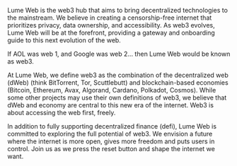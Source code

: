 Lume Web is the web3 hub that aims to bring decentralized technologies to the mainstream. We believe in creating a censorship-free internet that prioritizes privacy, data ownership, and accessibility. As web3 evolves, Lume Web will be at the forefront, providing a gateway and onboarding guide to this next evolution of the web.

If AOL was web 1, and Google was web 2... then Lume Web would be known as web3.

At Lume Web, we define web3 as the combination of the decentralized web (dWeb) (think BitTorrent, Tor, Scuttlebutt) and blockchain-based economies (Bitcoin, Ethereum, Avax, Algorand, Cardano, Polkadot, Cosmos). While some other projects may use their own definitions of web3, we believe that dWeb and economy are central to this new era of the internet. Web3 is about accessing the web first, freely.

In addition to fully supporting decentralized finance (defi), Lume Web is committed to exploring the full potential of web3. We envision a future where the internet is more open, gives more freedom and puts users in control. Join us as we press the reset button and shape the internet we want.
